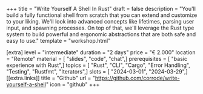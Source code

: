 +++
title = "Write Yourself A Shell In Rust"
draft = false
description = "You'll build a fully functional shell from scratch that you can extend and customize to your liking. We'll look into advanced concepts like lifetimes, parsing user input, and spawning processes. On top of that, we'll leverage the Rust type system to build powerful and ergonomic abstractions that are both safe and easy to use."
template = "workshop.html"

[extra]
level = "intermediate"
duration = "2 days"
price = "€ 2.000"
location = "Remote"
material = [ "slides", "code", "chat",]
prerequisites = [ "basic experience with Rust",]
topics = [ "Rust", "CLI", "Cargo", "Error Handling", "Testing", "Rustfmt", "Iterators",]
slots = [ "2024-03-01", "2024-03-29",]
[[extra.links]]
title = "Github"
url = "https://github.com/corrode/write-yourself-a-shell"
icon = "github"
+++

